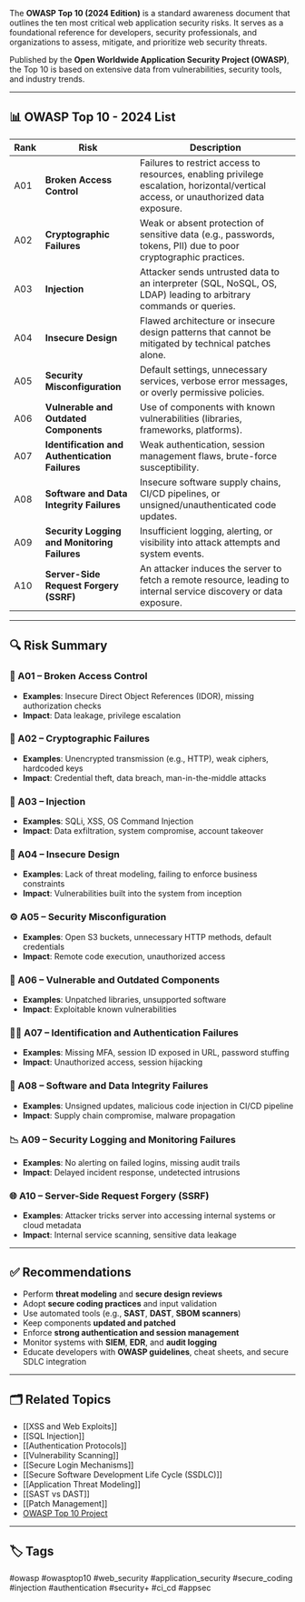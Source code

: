The **OWASP Top 10 (2024 Edition)** is a standard awareness document that outlines the ten most critical web application security risks. It serves as a foundational reference for developers, security professionals, and organizations to assess, mitigate, and prioritize web security threats.

Published by the **Open Worldwide Application Security Project (OWASP)**, the Top 10 is based on extensive data from vulnerabilities, security tools, and industry trends.

---

## 📊 OWASP Top 10 - 2024 List

| Rank | Risk | Description |
|------|------|-------------|
| A01  | **Broken Access Control** | Failures to restrict access to resources, enabling privilege escalation, horizontal/vertical access, or unauthorized data exposure. |
| A02  | **Cryptographic Failures** | Weak or absent protection of sensitive data (e.g., passwords, tokens, PII) due to poor cryptographic practices. |
| A03  | **Injection** | Attacker sends untrusted data to an interpreter (SQL, NoSQL, OS, LDAP) leading to arbitrary commands or queries. |
| A04  | **Insecure Design** | Flawed architecture or insecure design patterns that cannot be mitigated by technical patches alone. |
| A05  | **Security Misconfiguration** | Default settings, unnecessary services, verbose error messages, or overly permissive policies. |
| A06  | **Vulnerable and Outdated Components** | Use of components with known vulnerabilities (libraries, frameworks, platforms). |
| A07  | **Identification and Authentication Failures** | Weak authentication, session management flaws, brute-force susceptibility. |
| A08  | **Software and Data Integrity Failures** | Insecure software supply chains, CI/CD pipelines, or unsigned/unauthenticated code updates. |
| A09  | **Security Logging and Monitoring Failures** | Insufficient logging, alerting, or visibility into attack attempts and system events. |
| A10  | **Server-Side Request Forgery (SSRF)** | An attacker induces the server to fetch a remote resource, leading to internal service discovery or data exposure. |

---

## 🔍 Risk Summary

### 🔐 A01 – Broken Access Control
- **Examples**: Insecure Direct Object References (IDOR), missing authorization checks
- **Impact**: Data leakage, privilege escalation

### 🔐 A02 – Cryptographic Failures
- **Examples**: Unencrypted transmission (e.g., HTTP), weak ciphers, hardcoded keys
- **Impact**: Credential theft, data breach, man-in-the-middle attacks

### 💉 A03 – Injection
- **Examples**: SQLi, XSS, OS Command Injection
- **Impact**: Data exfiltration, system compromise, account takeover

### 🧱 A04 – Insecure Design
- **Examples**: Lack of threat modeling, failing to enforce business constraints
- **Impact**: Vulnerabilities built into the system from inception

### ⚙️ A05 – Security Misconfiguration
- **Examples**: Open S3 buckets, unnecessary HTTP methods, default credentials
- **Impact**: Remote code execution, unauthorized access

### 🧬 A06 – Vulnerable and Outdated Components
- **Examples**: Unpatched libraries, unsupported software
- **Impact**: Exploitable known vulnerabilities

### 🧑‍💼 A07 – Identification and Authentication Failures
- **Examples**: Missing MFA, session ID exposed in URL, password stuffing
- **Impact**: Unauthorized access, session hijacking

### 🧾 A08 – Software and Data Integrity Failures
- **Examples**: Unsigned updates, malicious code injection in CI/CD pipeline
- **Impact**: Supply chain compromise, malware propagation

### 📉 A09 – Security Logging and Monitoring Failures
- **Examples**: No alerting on failed logins, missing audit trails
- **Impact**: Delayed incident response, undetected intrusions

### 🌐 A10 – Server-Side Request Forgery (SSRF)
- **Examples**: Attacker tricks server into accessing internal systems or cloud metadata
- **Impact**: Internal service scanning, sensitive data leakage

---

## ✅ Recommendations

- Perform **threat modeling** and **secure design reviews**
- Adopt **secure coding practices** and input validation
- Use automated tools (e.g., **SAST**, **DAST**, **SBOM scanners**)
- Keep components **updated and patched**
- Enforce **strong authentication and session management**
- Monitor systems with **SIEM**, **EDR**, and **audit logging**
- Educate developers with **OWASP guidelines**, cheat sheets, and secure SDLC integration
---

## 🗂 Related Topics

- [[XSS and Web Exploits]]
- [[SQL Injection]]
- [[Authentication Protocols]]
- [[Vulnerability Scanning]]
- [[Secure Login Mechanisms]]
- [[Secure Software Development Life Cycle (SSDLC)]]
- [[Application Threat Modeling]]
- [[SAST vs DAST]]
- [[Patch Management]]
- [OWASP Top 10 Project](https://owasp.org/www-project-top-ten/)

---

## 🏷 Tags

#owasp #owasptop10 #web_security #application_security #secure_coding #injection #authentication #security+ #ci_cd #appsec
